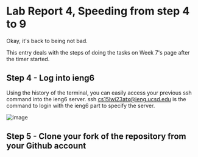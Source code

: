 # Lab Report 4, Speeding from step 4 to 9
Okay, it's back to being not bad.

This entry deals with the steps of doing the tasks on Week 7's page after the timer started.

## Step 4 - Log into ieng6

<up><enter> 
  
 Using the history of the terminal, you can easily access your previous ssh command into the ieng6 server. ssh cs15lwi23atx@ieng.ucsd.edu is the command to login with the ieng6 part to specify the server. 
  
  ![image](https://user-images.githubusercontent.com/45048652/221386304-935ddd8e-6073-4071-9caf-b5120fc03f10.png)

## Step 5 - Clone your fork of the repository from your Github account 
